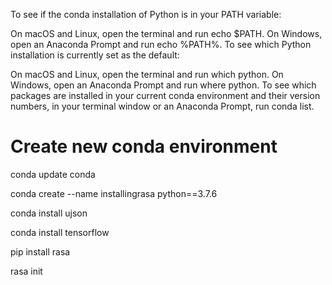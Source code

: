 

To see if the conda installation of Python is in your PATH variable:

On macOS and Linux, open the terminal and run echo $PATH.
On Windows, open an Anaconda Prompt and run echo %PATH%.
To see which Python installation is currently set as the default:

On macOS and Linux, open the terminal and run which python.
On Windows, open an Anaconda Prompt and run where python.
To see which packages are installed in your current conda environment and their version numbers, in your terminal window or an Anaconda Prompt, run conda list.

# Create new conda environment 

conda update conda

conda create --name installingrasa python==3.7.6

conda install ujson

conda install tensorflow

pip install rasa

rasa init
